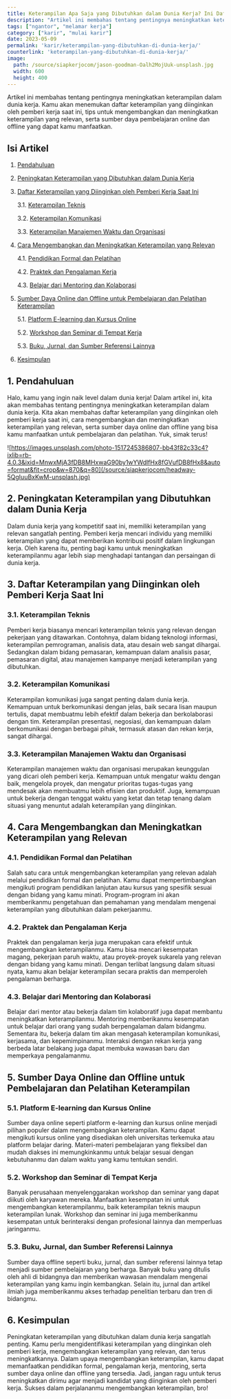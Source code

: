 ```yaml
---
title: Keterampilan Apa Saja yang Dibutuhkan dalam Dunia Kerja? Ini Daftar dan Tips Cara Mengembangkannya!
description: "Artikel ini membahas tentang pentingnya meningkatkan keterampilan dalam dunia kerja. Kamu akan menemukan daftar keterampilan yang diinginkan oleh pemberi kerja saat ini, tips untuk mengembangkan dan meningkatkan keterampilan yang relevan, serta sumber daya pembelajaran online dan offline yang dapat kamu manfaatkan."
tags: ["ngantor", "melamar kerja"]
category: ["karir", "mulai karir"]
date: 2023-05-09
permalink: 'karir/keterampilan-yang-dibutuhkan-di-dunia-kerja/'
counterlink: 'keterampilan-yang-dibutuhkan-di-dunia-kerja/'
image:
  path: /source/siapkerjocom/jason-goodman-Oalh2MojUuk-unsplash.jpg
  width: 600
  height: 400
---
```


Artikel ini membahas tentang pentingnya meningkatkan keterampilan dalam dunia kerja. Kamu akan menemukan daftar keterampilan yang diinginkan oleh pemberi kerja saat ini, tips untuk mengembangkan dan meningkatkan keterampilan yang relevan, serta sumber daya pembelajaran online dan offline yang dapat kamu manfaatkan.

## Isi Artikel

1. [Pendahuluan](#1-pendahuluan)
2. [Peningkatan Keterampilan yang Dibutuhkan dalam Dunia Kerja](#2-peningkatan-keterampilan-yang-dibutuhkan-dalam-dunia-kerja)
3. [Daftar Keterampilan yang Diinginkan oleh Pemberi Kerja Saat Ini](#3-daftar-keterampilan-yang-diinginkan-oleh-pemberi-kerja-saat-ini)

    3.1. [Keterampilan Teknis](#31-keterampilan-teknis)

    3.2. [Keterampilan Komunikasi](#32-keterampilan-komunikasi)

    3.3. [Keterampilan Manajemen Waktu dan Organisasi](#33-keterampilan-manajemen-waktu-dan-organisasi)

4. [Cara Mengembangkan dan Meningkatkan Keterampilan yang Relevan](#4-cara-mengembangkan-dan-meningkatkan-keterampilan-yang-relevan)

    4.1. [Pendidikan Formal dan Pelatihan](#41-pendidikan-formal-dan-pelatihan)

    4.2. [Praktek dan Pengalaman Kerja](#42-praktek-dan-pengalaman-kerja)

    4.3. [Belajar dari Mentoring dan Kolaborasi](#43-belajar-dari-mentoring-dan-kolaborasi)

5. [Sumber Daya Online dan Offline untuk Pembelajaran dan Pelatihan Keterampilan](#5-sumber-daya-online-dan-offline-untuk-pembelajaran-dan-pelatihan-keterampilan)

    5.1. [Platform E-learning dan Kursus Online](#51-platform-e-learning-dan-kursus-online)

    5.2. [Workshop dan Seminar di Tempat Kerja](#52-workshop-dan-seminar-di-tempat-kerja)

    5.3. [Buku, Jurnal, dan Sumber Referensi Lainnya](#53-buku-jurnal-dan-sumber-referensi-lainnya)

6. [Kesimpulan](#6-kesimpulan)

## 1. Pendahuluan

Halo, kamu yang ingin naik level dalam dunia kerja! Dalam artikel ini, kita akan membahas tentang pentingnya meningkatkan keterampilan dalam dunia kerja. Kita akan membahas daftar keterampilan yang diinginkan oleh pemberi kerja saat ini, cara mengembangkan dan meningkatkan keterampilan yang relevan, serta sumber daya online dan offline yang bisa kamu manfaatkan untuk pembelajaran dan pelatihan. Yuk, simak terus!

![https://images.unsplash.com/photo-1517245386807-bb43f82c33c4?ixlib=rb-4.0.3&ixid=MnwxMjA3fDB8MHxwaG90by1wYWdlfHx8fGVufDB8fHx8&auto=format&fit=crop&w=870&q=80](/source/siapkerjocom/headway-5QgIuuBxKwM-unsplash.jpg)

## 2. Peningkatan Keterampilan yang Dibutuhkan dalam Dunia Kerja

Dalam dunia kerja yang kompetitif saat ini, memiliki keterampilan yang relevan sangatlah penting. Pemberi kerja mencari individu yang memiliki keterampilan yang dapat memberikan kontribusi positif dalam lingkungan kerja. Oleh karena itu, penting bagi kamu untuk meningkatkan keterampilanmu agar lebih siap menghadapi tantangan dan persaingan di dunia kerja.

## 3. Daftar Keterampilan yang Diinginkan oleh Pemberi Kerja Saat Ini

### 3.1. Keterampilan Teknis

Pemberi kerja biasanya mencari keterampilan teknis yang relevan dengan pekerjaan yang ditawarkan. Contohnya, dalam bidang teknologi informasi, keterampilan pemrograman, analisis data, atau desain web sangat dihargai. Sedangkan dalam bidang pemasaran, kemampuan dalam analisis pasar, pemasaran digital, atau manajemen kampanye menjadi keterampilan yang dibutuhkan.

### 3.2. Keterampilan Komunikasi

Keterampilan komunikasi juga sangat penting dalam dunia kerja. Kemampuan untuk berkomunikasi dengan jelas, baik secara lisan maupun tertulis, dapat membuatmu lebih efektif dalam bekerja dan berkolaborasi dengan tim. Keterampilan presentasi, negosiasi, dan kemampuan dalam berkomunikasi dengan berbagai pihak, termasuk atasan dan rekan kerja, sangat dihargai.

### 3.3. Keterampilan Manajemen Waktu dan Organisasi

Keterampilan manajemen waktu dan organisasi merupakan keunggulan yang dicari oleh pemberi kerja. Kemampuan untuk mengatur waktu dengan baik, mengelola proyek, dan mengatur prioritas tugas-tugas yang mendesak akan membuatmu lebih efisien dan produktif. Juga, kemampuan untuk bekerja dengan tenggat waktu yang ketat dan tetap tenang dalam situasi yang menuntut adalah keterampilan yang diinginkan.

## 4. Cara Mengembangkan dan Meningkatkan Keterampilan yang Relevan

### 4.1. Pendidikan Formal dan Pelatihan

Salah satu cara untuk mengembangkan keterampilan yang relevan adalah melalui pendidikan formal dan pelatihan. Kamu dapat mempertimbangkan mengikuti program pendidikan lanjutan atau kursus yang spesifik sesuai dengan bidang yang kamu minati. Program-program ini akan memberikanmu pengetahuan dan pemahaman yang mendalam mengenai keterampilan yang dibutuhkan dalam pekerjaanmu.

### 4.2. Praktek dan Pengalaman Kerja

Praktek dan pengalaman kerja juga merupakan cara efektif untuk mengembangkan keterampilanmu. Kamu bisa mencari kesempatan magang, pekerjaan paruh waktu, atau proyek-proyek sukarela yang relevan dengan bidang yang kamu minati. Dengan terlibat langsung dalam situasi nyata, kamu akan belajar keterampilan secara praktis dan memperoleh pengalaman berharga.

### 4.3. Belajar dari Mentoring dan Kolaborasi

Belajar dari mentor atau bekerja dalam tim kolaboratif juga dapat membantu meningkatkan keterampilanmu. Mentoring memberikanmu kesempatan untuk belajar dari orang yang sudah berpengalaman dalam bidangmu. Sementara itu, bekerja dalam tim akan mengasah keterampilan komunikasi, kerjasama, dan kepemimpinanmu. Interaksi dengan rekan kerja yang berbeda latar belakang juga dapat membuka wawasan baru dan memperkaya pengalamanmu.

## 5. Sumber Daya Online dan Offline untuk Pembelajaran dan Pelatihan Keterampilan

### 5.1. Platform E-learning dan Kursus Online

Sumber daya online seperti platform e-learning dan kursus online menjadi pilihan populer dalam mengembangkan keterampilan. Kamu dapat mengikuti kursus online yang disediakan oleh universitas terkemuka atau platform belajar daring. Materi-materi pembelajaran yang fleksibel dan mudah diakses ini memungkinkanmu untuk belajar sesuai dengan kebutuhanmu dan dalam waktu yang kamu tentukan sendiri.

### 5.2. Workshop dan Seminar di Tempat Kerja

Banyak perusahaan menyelenggarakan workshop dan seminar yang dapat diikuti oleh karyawan mereka. Manfaatkan kesempatan ini untuk mengembangkan keterampilanmu, baik keterampilan teknis maupun keterampilan lunak. Workshop dan seminar ini juga memberikanmu kesempatan untuk berinteraksi dengan profesional lainnya dan memperluas jaringanmu.

### 5.3. Buku, Jurnal, dan Sumber Referensi Lainnya

Sumber daya offline seperti buku, jurnal, dan sumber referensi lainnya tetap menjadi sumber pembelajaran yang berharga. Banyak buku yang ditulis oleh ahli di bidangnya dan memberikan wawasan mendalam mengenai keterampilan yang kamu ingin kembangkan. Selain itu, jurnal dan artikel ilmiah juga memberikanmu akses terhadap penelitian terbaru dan tren di bidangmu.

## 6. Kesimpulan

Peningkatan keterampilan yang dibutuhkan dalam dunia kerja sangatlah penting. Kamu perlu mengidentifikasi keterampilan yang diinginkan oleh pemberi kerja, mengembangkan keterampilan yang relevan, dan terus meningkatkannya. Dalam upaya mengembangkan keterampilan, kamu dapat memanfaatkan pendidikan formal, pengalaman kerja, mentoring, serta sumber daya online dan offline yang tersedia. Jadi, jangan ragu untuk terus meningkatkan dirimu agar menjadi kandidat yang diinginkan oleh pemberi kerja. Sukses dalam perjalananmu mengembangkan keterampilan, bro!

